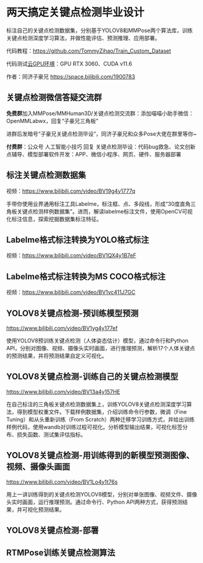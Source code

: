 # 两天搞定关键点检测毕业设计

标注自己的关键点检测数据集，分别基于YOLOV8和MMPose两个算法库，训练关键点检测深度学习算法，并做性能评估、预测推理、应用部署。

代码教程：https://github.com/TommyZihao/Train_Custom_Dataset

代码测试[云GPU环境](https://featurize.cn?s=d7ce99f842414bfcaea5662a97581bd1)：GPU RTX 3060、CUDA v11.6

作者：同济子豪兄 https://space.bilibili.com/1900783

## 关键点检测微信答疑交流群

**免费群**加入MMPose/MMHuman3D/关键点检测交流群：添加喵喵小助手微信：OpenMMLabwx，回复“子豪兄三角板”

进群后发暗号“子豪兄关键点检测毕设”，同济子豪兄和众多Pose大佬在群里等你~

**付费群**：公众号 人工智能小技巧 回复 关键点检测毕设：代码bug救急、论文创新点辅导、模型部署软件开发：APP、微信小程序、网页、硬件、服务器部署

## 标注关键点检测数据集

视频：https://www.bilibili.com/video/BV19g4y1777q

手带你使用业界通用标注工具Labelme，标注框、点、多段线，形成“30度直角三角板关键点检测样例数据集”。进而，解读labelme标注文件，使用OpenCV可视化标注信息，探索挖掘数据集标注特征。

## Labelme格式标注转换为YOLO格式标注

视频：https://www.bilibili.com/video/BV1QX4y1B7eF

## Labelme格式标注转换为MS COCO格式标注

视频：https://www.bilibili.com/video/BV1vc411J7GC

## YOLOV8关键点检测-预训练模型预测

https://www.bilibili.com/video/BV1yg4y177ef

使用YOLOV8预训练关键点检测（人体姿态估计）模型，通过命令行和Python API，分别对图像、视频、摄像头实时画面，进行推理预测，解析17个人体关键点的预测结果，并将预测结果自定义可视化。

## YOLOV8关键点检测-训练自己的关键点检测模型

https://www.bilibili.com/video/BV13a4y157HE

在自己标注的三角板关键点检测数据集上，训练YOLOV8关键点检测深度学习算法，得到模型权重文件。下载样例数据集，介绍训练命令行参数，微调（Fine Tuning）和从头重新训练（From Scratch）两种迁移学习训练方式，并给出训练样例代码，使用wandb对训练过程可视化。分析模型输出结果，可视化标签分布、损失函数、测试集评估指标。

## YOLOV8关键点检测-用训练得到的新模型预测图像、视频、摄像头画面

https://www.bilibili.com/video/BV1Lo4y1t76s

用上一讲训练得到的关键点检测YOLOV8模型，分别对单张图像、视频文件、摄像头实时画面，运行推理预测。通过命令行、Python API两种方式，获得预测结果，并可视化预测结果。

## YOLOV8关键点检测-部署

## RTMPose训练关键点检测算法





